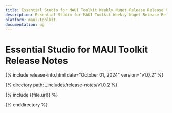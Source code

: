 ```yaml
---
title: Essential Studio for MAUI Toolkit Weekly Nuget Release Release Notes  
description: Essential Studio for MAUI Toolkit Weekly Nuget Release Release Notes  
platform: maui-toolkit
documentation: ug
---
```


# Essential Studio for MAUI Toolkit  Release Notes  

{% include release-info.html date="October 01, 2024"  version="v1.0.2" %}

{% directory path: _includes/release-notes/v1.0.2 %}

{% include {{file.url}} %}

{% enddirectory %}

